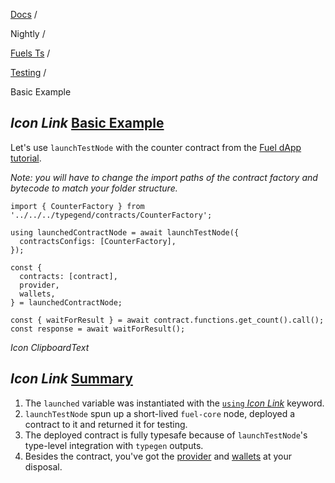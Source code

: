 [Docs](https://docs.fuel.network/) /

Nightly  /

[Fuels Ts](https://docs.fuel.network/docs/nightly/fuels-ts/) /

[Testing](https://docs.fuel.network/docs/nightly/fuels-ts/testing/) /

Basic Example

## _Icon Link_ [Basic Example](https://docs.fuel.network/docs/nightly/fuels-ts/testing/basic-example/\#basic-example)

Let's use `launchTestNode` with the counter contract from the [Fuel dApp tutorial](https://docs.fuel.network/docs/nightly/fuels-ts/creating-a-fuel-dapp/).

_Note: you will have to change the import paths of the contract factory and bytecode to match your folder structure._

```fuel_Box fuel_Box-idXKMmm-css
import { CounterFactory } from '../../../typegend/contracts/CounterFactory';

using launchedContractNode = await launchTestNode({
  contractsConfigs: [CounterFactory],
});

const {
  contracts: [contract],
  provider,
  wallets,
} = launchedContractNode;

const { waitForResult } = await contract.functions.get_count().call();
const response = await waitForResult();

```

_Icon ClipboardText_

## _Icon Link_ [Summary](https://docs.fuel.network/docs/nightly/fuels-ts/testing/basic-example/\#summary)

1. The `launched` variable was instantiated with the [`using` _Icon Link_](https://www.typescriptlang.org/docs/handbook/variable-declarations.html#using-declarations) keyword.
2. `launchTestNode` spun up a short-lived `fuel-core` node, deployed a contract to it and returned it for testing.
3. The deployed contract is fully typesafe because of `launchTestNode`'s type-level integration with `typegen` outputs.
4. Besides the contract, you've got the [provider](https://docs.fuel.network/docs/nightly/fuels-ts/provider/) and [wallets](https://docs.fuel.network/docs/nightly/fuels-ts/wallets/) at your disposal.